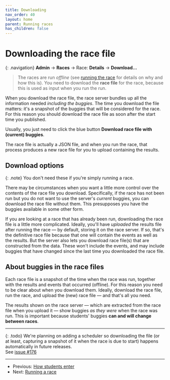 ```yaml
---
title: Downloading
nav_order: 40
layout: home
parent: Running races
has_children: false
---
```


# Downloading the race file

{: .navigation}
**Admin** → **Races** → Race: **Details** → **Download...**

> The races are run _offline_ (see [running the race](running) for details on
> why and how this is). You need to download the **race file** for the
> race, because this is used as input when you run the run.

When you download the race file, the race server bundles up all the information
needed *including the buggies*. The time you download the file matters: it's
a snapshot of the buggies that will be considered for the race. For this reason
you should download the race file as soon after the start time you published.

Usually, you just need to click the blue button **Download race file with
(current) buggies**.

The race file is actually a JSON file, and when you run the race, that process
produces a new race file for you to upload containing the results.

## Download options

{: .note}
You don't need these if you're simply running a race.

There may be circumstances when you want a little more control over the contents
of the race file you download. Specifically, if the race has not been run but
you do not want to use the server's _current_ buggies, you can download the race
file without them. This presupposes you have the buggies available in some other
form.

If you are looking at a race that has already been run, downloading the race
file is a little more complicated. Ideally, you'll have _uploaded_ the results
file after running the race — by default, storing it on the race server. If
so, that's the definitive race file because that one will contain the events
as well as the results. But the server also lets you download race file(s) that
are constructed from the data. These won't include the events, and may include
buggies that have changed since the last time you downloaded the race file.

## About buggies in the race files

Each race file is a snapshot of the time when the race was run, together with
the results and events that occurred (offline). For this reason you need to be
clear about when you download them. Ideally, download the race file, run the
race, and upload the (new) race file — and that's all you need.

The results shown on the race server — which are extracted from the race file
when you upload it — show buggies _as they were_ when the race was run. This
is important because students' buggies **can and will change between races**.

---

{: .todo}
We're planning on adding a scheduler so downloading the file (or at least,
capturing a snapshot of it when the race is due to start) happens automatically
in future releases.  
See [issue #176](https://github.com/buggyrace/buggy-race-server/issues/176)

---

* Previous: [How students enter](how-students-enter)
* Next: [Running a race](running)
